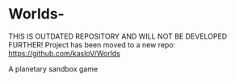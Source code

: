 # Worlds-

THIS IS OUTDATED REPOSITORY AND WILL NOT BE DEVELOPED FURTHER!
Project has been moved to a new repo:
https://github.com/kasloV/Worlds

A planetary sandbox game
